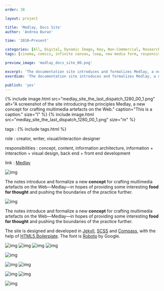 ```yaml
---
order: 38

layout: project

title: 'Medlay, Docs Site'
author: 'Andrea Buran'

time: '2010–Present'

categories: [All, Digital, Dynamic Image, Key, Non-Commercial, Research]
tags: [cinema, comics, infinite canvas, loop, new media form, responsive, sequential art, site]

preview_image: 'medlay_docs_site_00.png'

excerpt: 'The documentation site introduces and formalizes Medlay, a new concept for crafting multimedia artefacts on the Web.'
exordium: 'The documentation site introduces and formalizes Medlay, a new concept for crafting multimedia artefacts on the Web.'

publish: 'yes'
---
```


<div class="figures">
  {% include image.html src="medlay_site_the_last_dispatch_1280_00_1.png" alt="A screenshot of the site introducing the principles Medlay, a new concept for crafting multimedia artefacts on the Web." caption="This is a caption." size="l" %}
  {% include image.html src="medlay_site_the_last_dispatch_1280_00_1.png" size="m" %}
</div>

tags
: {% include tags.html %}

role
: creator, writer, visual/interaction designer

responsibilities
: concept, content, information architecture, information + interaction + visual design, back end + front end development

link
: [Medlay](http://ranbureand.github.io/medlay/ "Medlay")

![img](401)

The notes introduce and formalize a new **concept** for crafting multimedia artefacts on the Web—Medlay—in hopes of providing some interesting **food for thought** and pushing the boundaries of the practice further.

![img](400)

The notes introduce and formalize a new **concept** for crafting multimedia artefacts on the Web—Medlay—in hopes of providing some interesting **food for thought** and pushing the boundaries of the practice further.

The site is designed and developed in [Jekyll](http://jekyllrb.com/ "Jekyll"), [SCSS](http://sass-lang.com/ "SASS") and [Compass](http://compass-style.org/ "Compass"), with the help of [HTML5 Boilerplate](https://html5boilerplate.com/ "HTML5 Boilerplate"). The font is [Roboto](https://www.google.com/fonts/specimen/Roboto) by Google.

![img](393)
![img](394)
![img](390)
![img](392)

![img](397)

![img](395)
![img](396)

![img](391)
![img](399)

![img](402)